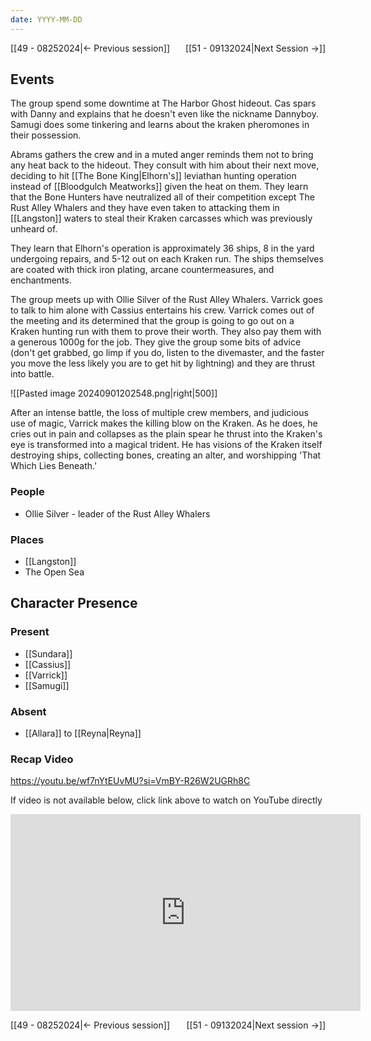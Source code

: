 ```yaml
---
date: YYYY-MM-DD
---
```

[[49 - 08252024|← Previous session]] <span style="float: right;">[[51 - 09132024|Next Session →]]</span>

## Events
The group spend some downtime at The Harbor Ghost hideout. Cas spars with Danny and explains that he doesn't even like the nickname Dannyboy. Samugi does some tinkering and learns about the kraken pheromones in their possession.

Abrams gathers the crew and in a muted anger reminds them not to bring any heat back to the hideout. They consult with him about their next move, deciding to hit [[The Bone King|Elhorn's]] leviathan hunting operation instead of [[Bloodgulch Meatworks]] given the heat on them. They learn that the Bone Hunters have neutralized all of their competition except The Rust Alley Whalers and they have even taken to attacking them in [[Langston]] waters to steal their Kraken carcasses which was previously unheard of. 

They learn that Elhorn's operation is approximately 36 ships, 8 in the yard undergoing repairs, and 5-12 out on each Kraken run. The ships themselves are coated with thick iron plating, arcane countermeasures, and enchantments.

The group meets up with Ollie Silver of the Rust Alley Whalers. Varrick goes to talk to him alone with Cassius entertains his crew. Varrick comes out of the meeting and its determined that the group is going to go out on a Kraken hunting run with them to prove their worth. They also pay them with a generous 1000g for the job. They give the group some bits of advice (don't get grabbed, go limp if you do, listen to the divemaster, and the faster you move the less likely you are to get hit by lightning) and they are thrust into battle. 

![[Pasted image 20240901202548.png|right|500]]

After an intense battle, the loss of multiple crew members, and judicious use of magic, Varrick makes the killing blow on the Kraken. As he does, he cries out in pain and collapses as the plain spear he thrust into the Kraken's eye is transformed into a magical trident. He has visions of the Kraken itself destroying ships, collecting bones, creating an alter, and worshipping 'That Which Lies Beneath.'

### People
- Ollie Silver - leader of the Rust Alley Whalers

### Places 
- [[Langston]]
- The Open Sea

## Character Presence 
### Present
- [[Sundara]] 
- [[Cassius]] 
- [[Varrick]] 
- [[Samugi]] 
### Absent
- [[Allara]] to [[Reyna|Reyna]]

### Recap Video
https://youtu.be/wf7nYtEUvMU?si=VmBY-R26W2UGRh8C

If video is not available below, click link above to watch on YouTube directly

<iframe width="560" height="315" src="https://www.youtube.com/embed/wf7nYtEUvMU?si=VmBY-R26W2UGRh8C" title="YouTube video player" frameborder="0" allow="accelerometer; autoplay; clipboard-write; encrypted-media; gyroscope; picture-in-picture; web-share" referrerpolicy="strict-origin-when-cross-origin" allowfullscreen></iframe>

[[49 - 08252024|← Previous session]] <span style="float: right;">[[51 - 09132024|Next session →]]</span>